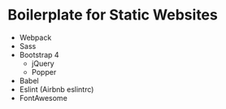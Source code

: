# Boilerplate for Static Websites

- Webpack
- Sass
- Bootstrap 4
  - jQuery
  - Popper
- Babel
- Eslint (Airbnb eslintrc)
- FontAwesome